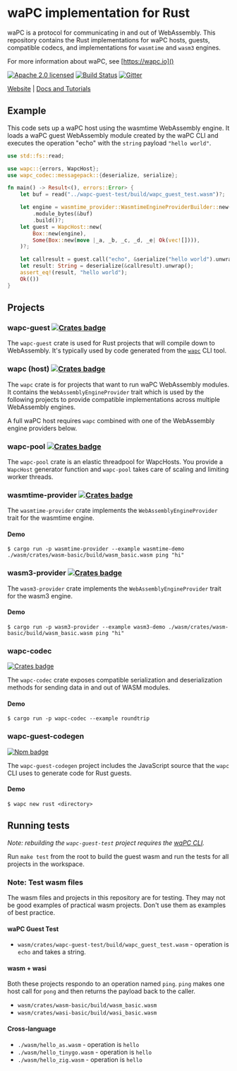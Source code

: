 # waPC implementation for Rust

waPC is a protocol for communicating in and out of WebAssembly. This repository contains the Rust implementations for waPC hosts, guests, compatible codecs, and implementations for `wasmtime` and `wasm3` engines.

For more information about waPC, see [https://wapc.io]()

[![Apache 2.0 licensed][license]][license-url]
[![Build Status][actions-badge]][actions-url]
[![Gitter](https://badges.gitter.im/wapc/community.svg)](https://gitter.im/wapc/community)

[license]: https://img.shields.io/github/license/wapc/wapc-rs
[license-url]: https://github.com/wapc/wapc-rs/blob/master/LICENSE
[actions-badge]: https://github.com/wapc/wapc-rs/workflows/CI/badge.svg
[actions-url]: https://github.com/wapc/wapc-rs/actions?query=workflow%3ACI+branch%3Amaster

[Website](https://wapc.io) |
[Docs and Tutorials](https://wapc.io/docs/)

## Example

This code sets up a waPC host using the wasmtime WebAssembly engine. It loads a waPC guest WebAssembly module created by the waPC CLI and executes the operation "echo" with the `string` payload `"hello world"`.

```rust
use std::fs::read;

use wapc::{errors, WapcHost};
use wapc_codec::messagepack::{deserialize, serialize};

fn main() -> Result<(), errors::Error> {
    let buf = read("../wapc-guest-test/build/wapc_guest_test.wasm")?;

    let engine = wasmtime_provider::WasmtimeEngineProviderBuilder::new()
        .module_bytes(&buf)
        .build()?;
    let guest = WapcHost::new(
        Box::new(engine),
        Some(Box::new(move |_a, _b, _c, _d, _e| Ok(vec![]))),
    )?;

    let callresult = guest.call("echo", &serialize("hello world").unwrap())?;
    let result: String = deserialize(&callresult).unwrap();
    assert_eq!(result, "hello world");
    Ok(())
}
```

## Projects

### wapc-guest [![Crates badge](https://img.shields.io/crates/v/wapc-guest.svg)](https://crates.io/crates/wapc-guest)

The `wapc-guest` crate is used for Rust projects that will compile down to WebAssembly. It's typically used by code generated from the [`wapc`](https://github.com/wapc/cli) CLI tool.

### wapc (host) [![Crates badge](https://img.shields.io/crates/v/wapc.svg)](https://crates.io/crates/wapc)

The `wapc` crate is for projects that want to run waPC WebAssembly modules. It contains the `WebAssemblyEngineProvider` trait which is used by the following projects to provide compatible implementations across multiple WebAssembly engines.

A full waPC host requires `wapc` combined with one of the WebAssembly engine providers below.

### wapc-pool [![Crates badge](https://img.shields.io/crates/v/wapc-pool.svg)](https://crates.io/crates/wapc-pool)

The `wapc-pool` crate is an elastic threadpool for WapcHosts. You provide a `WapcHost` generator function and `wapc-pool` takes care of scaling and limiting worker threads.

### wasmtime-provider [![Crates badge](https://img.shields.io/crates/v/wasmtime-provider.svg)](https://crates.io/crates/wasmtime-provider)

The `wasmtime-provider` crate implements the `WebAssemblyEngineProvider` trait for the wasmtime engine.

#### Demo

```console
$ cargo run -p wasmtime-provider --example wasmtime-demo ./wasm/crates/wasm-basic/build/wasm_basic.wasm ping "hi"
```

### wasm3-provider [![Crates badge](https://img.shields.io/crates/v/wasm3-provider.svg)](https://crates.io/crates/wasm3-provider)

The `wasm3-provider` crate implements the `WebAssemblyEngineProvider` trait for the wasm3 engine.

#### Demo

```console
$ cargo run -p wasm3-provider --example wasm3-demo ./wasm/crates/wasm-basic/build/wasm_basic.wasm ping "hi"
```

### wapc-codec

[![Crates badge](https://img.shields.io/crates/v/wapc-codec.svg)](https://crates.io/crates/wapc-codec)

The `wapc-codec` crate exposes compatible serialization and deserialization methods for sending data in and out of WASM modules.

#### Demo

```console
$ cargo run -p wapc-codec --example roundtrip
```

### wapc-guest-codegen

[![Npm badge](https://img.shields.io/npm/v/@wapc/codegen-rust-guest)](https://www.npmjs.com/package/@wapc/codegen-rust-guest)

The `wapc-guest-codegen` project includes the JavaScript source that the `wapc` CLI uses to generate code for Rust guests.

#### Demo

```console
$ wapc new rust <directory>
```

## Running tests

_Note: rebuilding the `wapc-guest-test` project requires the [waPC CLI](https://wapc.io)._

Run `make test` from the root to build the guest wasm and run the tests for all projects in the workspace.

### Note: Test wasm files

The wasm files and projects in this repository are for testing. They may not be good examples of practical wasm projects. Don't use them as examples of best practice.

#### waPC Guest Test

- `wasm/crates/wapc-guest-test/build/wapc_guest_test.wasm` - operation is `echo` and takes a string.

#### wasm + wasi

Both these projects respondo to an operation named `ping`. `ping` makes one host call for `pong` and then returns the payload back to the caller.

- `wasm/crates/wasm-basic/build/wasm_basic.wasm`
- `wasm/crates/wasi-basic/build/wasi_basic.wasm`

#### Cross-language

- `./wasm/hello_as.wasm` - operation is `hello`
- `./wasm/hello_tinygo.wasm` - operation is `hello`
- `./wasm/hello_zig.wasm` - operation is `hello`

